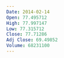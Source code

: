 ```yaml
---
Date: 2014-02-14
Open: 77.495712
High: 77.997147
Low: 77.315712
Close: 77.71286
Adj Close: 69.49852
Volume: 68231100
---
```

